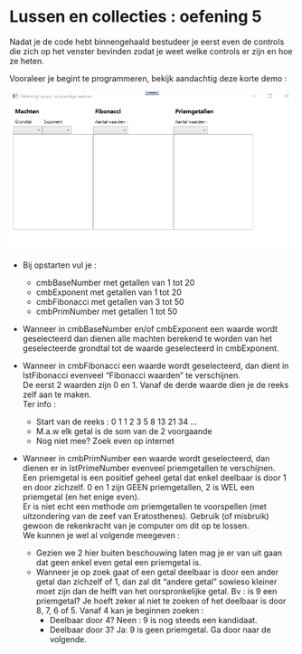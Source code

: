 # Lussen en collecties : oefening 5 

Nadat je de code hebt binnengehaald bestudeer je eerst even de controls die zich op het venster bevinden zodat je weet welke controls er zijn en hoe ze heten.  

Vooraleer je begint te programmeren, bekijk aandachtig deze korte demo : 

![demo](assets/oefening5.gif)    
  
  * Bij opstarten vul je :  
    * cmbBaseNumber met getallen van 1 tot 20  
    * cmbExponent met getallen van 1 tot 20  
    * cmbFibonacci met getallen van 3 tot 50  
    * cmbPrimNumber met getallen 1 tot 50  
  
  * Wanneer in cmbBaseNumber en/of cmbExponent een waarde wordt geselecteerd dan dienen alle machten berekend te worden van het geselecteerde grondtal tot de waarde geselecteerd in cmbExponent.  
  * Wanneer in cmbFibonacci een waarde wordt geselecteerd, dan dient in lstFibonacci evenveel “Fibonacci waarden” te verschijnen.    
    De eerst 2 waarden zijn 0 en 1. Vanaf de derde waarde dien je de reeks zelf aan te maken.     
    Ter info :  
    * Start van de reeks : 0 1 1 2 3 5 8 13 21 34 …  
    * M.a.w elk getal is de som van de 2 voorgaande  
    * Nog niet mee? Zoek even op internet  
  * Wanneer in cmbPrimNumber een waarde wordt geselecteerd, dan dienen er in lstPrimeNumber evenveel priemgetallen te verschijnen.  
    Een priemgetal is een positief geheel getal dat enkel deelbaar is door 1 en door zichzelf. 0 en 1 zijn GEEN priemgetallen, 2 is WEL een priemgetal (en het enige even).  
    Er is niet echt een methode om priemgetallen te voorspellen (met uitzondering van de zeef van Eratosthenes). Gebruik (of misbruik) gewoon de rekenkracht van je computer om dit op te lossen.    
    We kunnen je wel al volgende meegeven :  
    * Gezien we 2 hier buiten beschouwing laten mag je er van uit gaan dat geen enkel even getal een priemgetal is.   
    * Wanneer je op zoek gaat of een getal deelbaar is door een ander getal dan zichzelf of 1, dan zal dit “andere getal” sowieso kleiner moet zijn dan de helft van het oorspronkelijke getal. Bv : is 9 een priemgetal? Je hoeft zeker al niet te zoeken of het deelbaar is door 8, 7, 6 of 5. Vanaf 4 kan je beginnen zoeken :  
      * Deelbaar door 4? Neen : 9 is nog steeds een kandidaat.  
      * Deelbaar door 3? Ja: 9 is geen priemgetal. Ga door naar de volgende.  
